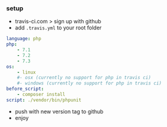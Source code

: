 ### setup

- travis-ci.com > sign up with github
- add ```.travis.yml``` to your root folder

```yml
language: php
php:
    - 7.1
    - 7.2
    - 7.3
os:
    - linux
    #- osx (currently no support for php in travis ci)
    #- windows (currently no support for php in travis ci)
before_script:
    - composer install
script: ./vendor/bin/phpunit
```

- push with new version tag to github
- enjoy